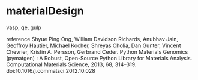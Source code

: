 # materialDesign

vasp, qe, gulp

reference
Shyue Ping Ong, William Davidson Richards, Anubhav Jain, Geoffroy Hautier, Michael Kocher, Shreyas Cholia, Dan Gunter, Vincent Chevrier, Kristin A. Persson, Gerbrand Ceder. Python Materials Genomics (pymatgen) : A Robust, Open-Source Python Library for Materials Analysis. Computational Materials Science, 2013, 68, 314–319. doi:10.1016/j.commatsci.2012.10.028
